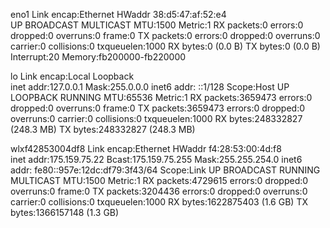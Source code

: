 eno1      Link encap:Ethernet  HWaddr 38:d5:47:af:52:e4  
          UP BROADCAST MULTICAST  MTU:1500  Metric:1
          RX packets:0 errors:0 dropped:0 overruns:0 frame:0
          TX packets:0 errors:0 dropped:0 overruns:0 carrier:0
          collisions:0 txqueuelen:1000 
          RX bytes:0 (0.0 B)  TX bytes:0 (0.0 B)
          Interrupt:20 Memory:fb200000-fb220000 

lo        Link encap:Local Loopback  
          inet addr:127.0.0.1  Mask:255.0.0.0
          inet6 addr: ::1/128 Scope:Host
          UP LOOPBACK RUNNING  MTU:65536  Metric:1
          RX packets:3659473 errors:0 dropped:0 overruns:0 frame:0
          TX packets:3659473 errors:0 dropped:0 overruns:0 carrier:0
          collisions:0 txqueuelen:1000 
          RX bytes:248332827 (248.3 MB)  TX bytes:248332827 (248.3 MB)

wlxf42853004df8 Link encap:Ethernet  HWaddr f4:28:53:00:4d:f8  
          inet addr:175.159.75.22  Bcast:175.159.75.255  Mask:255.255.254.0
          inet6 addr: fe80::957e:12dc:df79:3f43/64 Scope:Link
          UP BROADCAST RUNNING MULTICAST  MTU:1500  Metric:1
          RX packets:4729615 errors:0 dropped:0 overruns:0 frame:0
          TX packets:3204436 errors:0 dropped:0 overruns:0 carrier:0
          collisions:0 txqueuelen:1000 
          RX bytes:1622875403 (1.6 GB)  TX bytes:1366157148 (1.3 GB)


